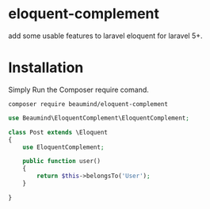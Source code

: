 # eloquent-complement
add some usable features to laravel eloquent for laravel 5+.
# Installation

Simply Run the Composer require comand.

```
composer require beaumind/eloquent-complement
```
```php
use Beaumind\EloquentComplement\EloquentComplement;

class Post extends \Eloquent
{
    use EloquentComplement;

    public function user()
    {
        return $this->belongsTo('User');
    }

}
```
